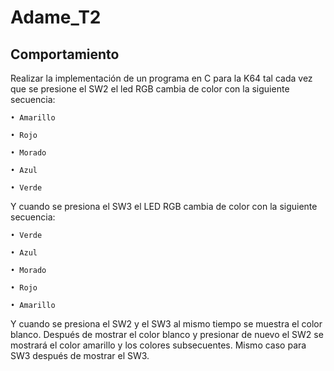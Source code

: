 # Adame_T2
## Comportamiento ##
Realizar la implementación de un programa en C para la K64 tal cada vez que se presione el SW2 el led RGB cambia de color con la siguiente secuencia: 

    • Amarillo 

    • Rojo

    • Morado 

    • Azul 

    • Verde 

Y cuando se presiona el SW3 el LED RGB cambia de color con la siguiente secuencia: 

    • Verde 

    • Azul 

    • Morado 

    • Rojo 

    • Amarillo

Y cuando se presiona el SW2 y el SW3 al mismo tiempo se muestra el color blanco. Después de mostrar el color blanco y presionar de nuevo el SW2 se mostrará el color amarillo y los colores subsecuentes. Mismo caso para SW3 después de mostrar el SW3.
